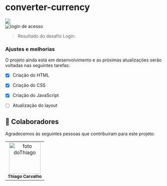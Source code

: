 # converter-currency

<img src="./dolar.png">


<br>

<img src="./assets/print.png" alt="login de acesso">

> Resultado do desafio Login.
### Ajustes e melhorias

O projeto ainda está em desenvolvimento e as próximas atualizações serão voltadas nas seguintes tarefas:

- [x] Criação do HTML 
- [x] Criação do CSS
- [x] Criação do JavaScript
- [ ] Atualização do layout


## 🤝 Colaboradores

Agradecemos às seguintes pessoas que contribuíram para este projeto:

<table>
  <tr>
    <td align="center">
      <a href="https://www.linkedin.com/in/thiago-c-a47428142/">
        <img src="./image/eu.jpeg" width="100px;" alt="foto doThiago"><br>
        <sub>
          <b>Thiago Carvalho</b>
        </sub>
      </a>
    </td>
  </tr>
</table>

